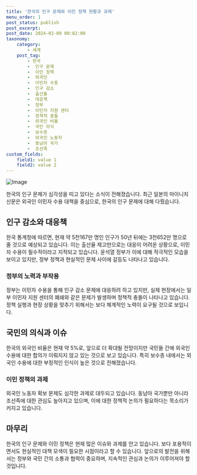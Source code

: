```yaml
---
title: '한국의 인구 문제와 이민 정책 현황과 과제'
menu_order: 1
post_status: publish
post_excerpt: 
post_date: 2024-02-09 00:02:00
taxonomy:
    category:
        - 세계
    post_tag:
        - 한국
        -  인구 문제
        -  이민 정책
        -  외국인
        -  이민자 수용
        -  인구 감소
        -  출산율
        -  대응책
        -  정부
        -  이민자 지원 센터
        -  정책적 충돌
        -  외국인 비율
        -  국민 의식
        -  보수층
        -  외국인 노동자
        -  동남아 국가
        -  조선족
custom_fields:
    field1: value 1
    field2: value 2
---
```


![Image](https://imgnews.pstatic.net/image/052/2024/02/08/202402081330023762_t_20240208133315025.jpg?type=w647)

한국의 인구 문제가 심각성을 띠고 있다는 소식이 전해졌습니다. 최근 일본의 마이니치신문은 외국인 이민자 수용 대책을 중심으로, 한국의 인구 문제에 대해 다뤘습니다. 
## 인구 감소와 대응책
한국 통계청에 따르면, 현재 약 5천167만 명인 인구가 50년 뒤에는 3천652만 명으로 줄 것으로 예상되고 있습니다. 이는 출산율 제고만으로는 대응이 어려운 상황으로, 이민자 수용이 필수적이라고 지적되고 있습니다. 윤석열 정부가 이에 대해 적극적인 모습을 보이고 있지만, 정부 정책과 현실적인 문제 사이에 갈등도 나타나고 있습니다.
### 정부의 노력과 부작용
정부는 이민자 수용을 통해 인구 감소 문제에 대응하려 하고 있지만, 실제 현장에서는 일부 이민자 지원 센터의 폐쇄와 같은 문제가 발생하며 정책적 충돌이 나타나고 있습니다. 정책 실행과 현장 상황을 맞추기 위해서는 보다 체계적인 노력이 요구될 것으로 보입니다.
## 국민의 의식과 이슈
한국의 외국인 비율은 현재 약 5%로, 앞으로 더 확대될 전망이지만 국민들 간에 외국인 수용에 대한 합의가 이뤄지지 않고 있는 것으로 보고 있습니다. 특히 보수층 내에서는 외국인 수용에 대한 부정적인 인식이 높은 것으로 전해졌습니다.
### 이민 정책의 과제
외국인 노동자 확보 문제도 심각한 과제로 대두되고 있습니다. 동남아 국가뿐만 아니라 조선족에 대한 관심도 높아지고 있으며, 이에 대한 정책적 논의가 필요하다는 목소리가 커지고 있습니다.
## 마무리
한국의 인구 문제와 이민 정책은 현재 많은 이슈와 과제를 안고 있습니다. 보다 포용적이면서도 현실적인 대책 모색이 필요한 시점이라고 할 수 있습니다. 앞으로의 발전을 위해서는 정부와 국민 간의 소통과 협력이 중요하며, 지속적인 관심과 논의가 이루어져야 할 것입니다.
